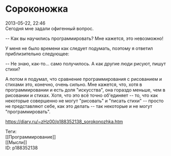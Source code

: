Сороконожка
============

   
 2013-05-22, 22:46   
  Сегодня мне задали офигенный вопрос.   
   
 -- Как вы научились программировать? Мне кажется, это невозможно!   
   
 У меня не было времени как следует подумать, поэтому я ответил приблизительно следующее:   
   
 -- Не знаю, как-то... само получилось. А как другие люди рисуют, пишут стихи?   
   
 А потом я подумал, что сравнение программирования с рисованием и стихами это, конечно, очень сильно. Мне кажется, что, хотя в программировании и есть доля "искусства", она гораздо меньше, чем в рисовании и стихах. Хотя, что это всё точно об'единяет -- то, что как некоторые совершенно не могут "рисовать" и "писать стихи" -- просто не представляют себе, как это делать -- так некоторые и не могут "программировать".   
    
 <https://diary.ru/~zHz00/p188352138_sorokonozhka.htm>   
   
 Теги:   
 [[Программирование]]   
 [[Мысли]]   
 ID: p188352138